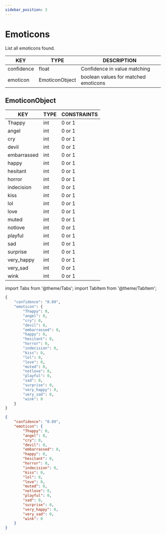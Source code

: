 ```yaml
---
sidebar_position: 3
---
```


# Emoticons

List all emoticons found.

| KEY        	| TYPE           	| DESCRIPTION                          	|
|------------	|----------------	|--------------------------------------	|
| confidence 	| float          	| Confidence in value matching         	|
| emoticon   	| EmoticonObject 	| boolean values for matched emoticons 	|

## EmoticonObject

| KEY         	| TYPE 	| CONSTRAINTS 	|
|-------------	|------	|-------------	|
| Thappy      	| int  	| 0 or 1      	|
| angel       	| int  	| 0 or 1      	|
| cry         	| int  	| 0 or 1      	|
| devil       	| int  	| 0 or 1      	|
| embarrassed 	| int  	| 0 or 1      	|
| happy       	| int  	| 0 or 1      	|
| hesitant    	| int  	| 0 or 1      	|
| horror      	| int  	| 0 or 1      	|
| indecision  	| int  	| 0 or 1      	|
| kiss        	| int  	| 0 or 1      	|
| lol         	| int  	| 0 or 1      	|
| love        	| int  	| 0 or 1      	|
| muted       	| int  	| 0 or 1      	|
| notlove     	| int  	| 0 or 1      	|
| playful     	| int  	| 0 or 1      	|
| sad         	| int  	| 0 or 1      	|
| surprise    	| int  	| 0 or 1      	|
| very_happy  	| int  	| 0 or 1      	|
| very_sad    	| int  	| 0 or 1      	|
| wink        	| int  	| 0 or 1      	|

import Tabs from '@theme/Tabs';
import TabItem from '@theme/TabItem';

<Tabs>
<TabItem value="py" label="Python">

```py
{
    "confidence": "0.89",
    "emoticon": {
        "Thappy": 0,
        "angel": 0,
        "cry": 0,
        "devil": 0,
        "embarrassed": 0,
        "happy": 0,
        "hesitant": 0,
        "horror": 0,
        "indecision": 0,
        "kiss": 0,
        "lol": 0,
        "love": 0,
        "muted": 0,
        "notlove": 0,
        "playful": 0,
        "sad": 0,
        "surprise": 0,
        "very_happy": 0,
        "very_sad": 0,
        "wink": 0
    }
}
```

</TabItem>
<TabItem value="json" label="JSON">

```json
{
    "confidence": "0.89",
    "emoticon": {
        "Thappy": 0,
        "angel": 0,
        "cry": 0,
        "devil": 0,
        "embarrassed": 0,
        "happy": 0,
        "hesitant": 0,
        "horror": 0,
        "indecision": 0,
        "kiss": 0,
        "lol": 0,
        "love": 0,
        "muted": 0,
        "notlove": 0,
        "playful": 0,
        "sad": 0,
        "surprise": 0,
        "very_happy": 0,
        "very_sad": 0,
        "wink": 0
    }
}
```

</TabItem>
</Tabs>